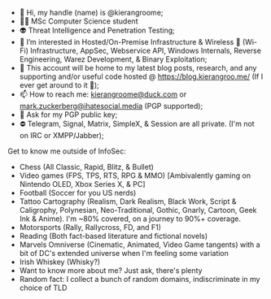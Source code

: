 - 👋 Hi, my handle (name) is @kierangroome;
- 👨‍🎓 MSc Computer Science student
- 👽 Threat Intelligence and Penetration Testing;
- 👾 I’m interested in Hosted/On-Premise Infrastructure & Wireless 🛜 (Wi-Fi) Infrastructure, AppSec, Webservice API, Windows Internals, Reverse Engineering, Warez Development, & Binary Exploitation;
- 👻 This account will be home to my latest blog posts, research, and any supporting and/or useful code hosted @ https://blog.kierangroo.me/ (If I ever get around to it 🤪);
- 📫 How to reach me: kierangroome@duck.com or mark.zuckerberg@ihatesocial.media (PGP supported);
- 🔑 Ask for my PGP public key;
- ⛔ Telegram, Signal, Matrix, SimpleX, & Session are all private. (I'm not on IRC or XMPP/Jabber);




Get to know me outside of InfoSec:
- Chess (All Classic, Rapid, Blitz, & Bullet)
- Video games (FPS, TPS, RTS, RPG & MMO) [Ambivalently gaming on Nintendo OLED, Xbox Series X, & PC]
- Football (Soccer for you US nerds)
- Tattoo Cartography (Realism, Dark Realism, Black Work, Script & Caligrophy, Polynesian, Neo-Traditional, Gothic, Gnarly, Cartoon, Geek Ink & Anime). I'm ~80% covered, on a journey to 90%+ coverage.
- Motorsports (Rally, Rallycross, FD, and F1)
- Reading (Both fact-based literature and fictional novels)
- Marvels Omniverse (Cinematic, Animated, Video Game tangents) with a bit of DC's extended universe when I'm feeling some variation
- Irish Whiskey (Whisky?)
- Want to know more about me? Just ask, there's plenty
- Random fact: I collect a bunch of random domains, indiscriminate in my choice of TLD

<!---
kierangroome/kierangroome is a ✨ special ✨ repository because its `README.md` (this file) appears on your GitHub profile.
You can click the Preview link to take a look at your changes.
--->
